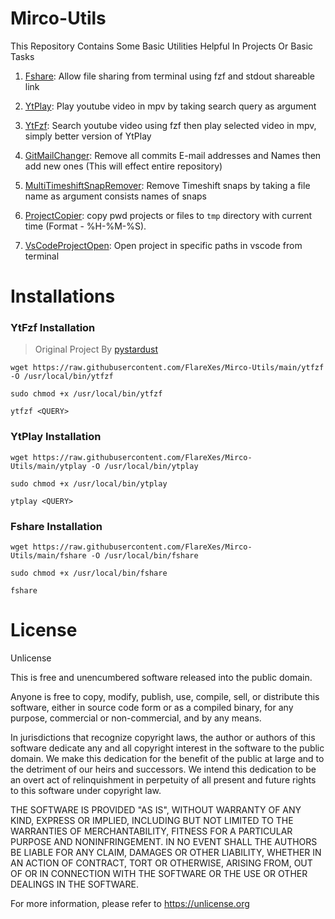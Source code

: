 # Mirco-Utils
This Repository Contains Some Basic Utilities Helpful In Projects Or Basic Tasks

1. [Fshare](https://github.com/FlareXes/Mirco-Utils/blob/main/fshare): Allow file sharing from terminal using fzf and stdout shareable link

2. [YtPlay](https://github.com/FireFlareDb/Mirco-Utils/blob/main/ytplay): Play youtube video in mpv by taking search query as argument
   
3. [YtFzf](https://github.com/FireFlareDb/Mirco-Utils/blob/main/ytfzf): Search youtube video using fzf then play selected video in mpv, simply better version of YtPlay

4. [GitMailChanger](https://github.com/FireFlareDb/Mirco-Utils/blob/main/gitMailChanger): Remove all commits E-mail addresses and Names then add new ones (This will effect entire repository)

5. [MultiTimeshiftSnapRemover](https://github.com/FireFlareDb/Mirco-Utils/blob/main/multiTimeshiftSnapRemover): Remove Timeshift snaps by taking a file name as argument consists names of snaps

6. [ProjectCopier](https://github.com/FireFlareDb/Mirco-Utils/blob/main/projectCopier): copy pwd projects or files to `tmp` directory with current time (Format - %H-%M-%S).

7. [VsCodeProjectOpen](https://github.com/FireFlareDb/Mirco-Utils/blob/main/vsCodeProjectOpen): Open project in specific paths in vscode from terminal


# Installations

### YtFzf Installation
> Original Project By [pystardust](https://github.com/pystardust/ytfzf)
```
wget https://raw.githubusercontent.com/FlareXes/Mirco-Utils/main/ytfzf -O /usr/local/bin/ytfzf

sudo chmod +x /usr/local/bin/ytfzf

ytfzf <QUERY>
```

### YtPlay Installation
```
wget https://raw.githubusercontent.com/FlareXes/Mirco-Utils/main/ytplay -O /usr/local/bin/ytplay

sudo chmod +x /usr/local/bin/ytplay

ytplay <QUERY>
```
### Fshare Installation
```
wget https://raw.githubusercontent.com/FlareXes/Mirco-Utils/main/fshare -O /usr/local/bin/fshare

sudo chmod +x /usr/local/bin/fshare

fshare
```

# License
Unlicense

This is free and unencumbered software released into the public domain.

Anyone is free to copy, modify, publish, use, compile, sell, or
distribute this software, either in source code form or as a compiled
binary, for any purpose, commercial or non-commercial, and by any
means.

In jurisdictions that recognize copyright laws, the author or authors
of this software dedicate any and all copyright interest in the
software to the public domain. We make this dedication for the benefit
of the public at large and to the detriment of our heirs and
successors. We intend this dedication to be an overt act of
relinquishment in perpetuity of all present and future rights to this
software under copyright law.

THE SOFTWARE IS PROVIDED "AS IS", WITHOUT WARRANTY OF ANY KIND,
EXPRESS OR IMPLIED, INCLUDING BUT NOT LIMITED TO THE WARRANTIES OF
MERCHANTABILITY, FITNESS FOR A PARTICULAR PURPOSE AND NONINFRINGEMENT.
IN NO EVENT SHALL THE AUTHORS BE LIABLE FOR ANY CLAIM, DAMAGES OR
OTHER LIABILITY, WHETHER IN AN ACTION OF CONTRACT, TORT OR OTHERWISE,
ARISING FROM, OUT OF OR IN CONNECTION WITH THE SOFTWARE OR THE USE OR
OTHER DEALINGS IN THE SOFTWARE.

For more information, please refer to <https://unlicense.org>
